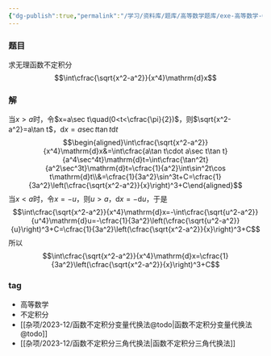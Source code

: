 ```yaml
---
{"dg-publish":true,"permalink":"/学习/资料库/题库/高等数学题库/exe-高等数学-00000016/","dgPassFrontmatter":true}
---
```


### 题目
求无理函数不定积分
$$\int\cfrac{\sqrt{x^2-a^2}}{x^4}\mathrm{d}x$$
### 解
当$x>a$时，令$x=a\sec t\quad(0<t<\cfrac{\pi}{2})$，则$\sqrt{x^2-a^2}=a\tan t$，$\mathrm{d}x=a\sec t\tan t\mathrm{d}t$
$$\begin{aligned}\int\cfrac{\sqrt{x^2-a^2}}{x^4}\mathrm{d}x&=\int\cfrac{a\tan t\cdot a\sec t\tan t}{a^4\sec^4t}\mathrm{d}t=\int\cfrac{\tan^2t}{a^2\sec^3t}\mathrm{d}t=\cfrac{1}{a^2}\int\sin^2t\cos t\mathrm{d}t\\&=\cfrac{1}{3a^2}\sin^3t+C=\cfrac{1}{3a^2}\left(\cfrac{\sqrt{x^2-a^2}}{x}\right)^3+C\end{aligned}$$
当$x<a$时，令$x=-u$，则$u>a$，$\mathrm{d}x=-\mathrm{d}u$，于是
$$\int\cfrac{\sqrt{x^2-a^2}}{x^4}\mathrm{d}x=-\int\cfrac{\sqrt{u^2-a^2}}{u^4}\mathrm{d}u=-\cfrac{1}{3a^2}\left(\cfrac{\sqrt{u^2-a^2}}{u}\right)^3+C=\cfrac{1}{3a^2}\left(\cfrac{\sqrt{x^2-a^2}}{x}\right)^3+C$$
所以
$$\int\cfrac{\sqrt{x^2-a^2}}{x^4}\mathrm{d}x=\cfrac{1}{3a^2}\left(\cfrac{\sqrt{x^2-a^2}}{x}\right)^3+C$$
### tag
- 高等数学
- 不定积分
- [[杂项/2023-12/函数不定积分变量代换法@todo\|函数不定积分变量代换法@todo]]
- [[杂项/2023-12/函数不定积分三角代换法\|函数不定积分三角代换法]]